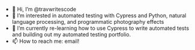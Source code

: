 - 👋 Hi, I’m @travwritescode
- 👀 I’m interested in automated testing with Cypress and Python, natural language processing, and programmatic photography effects
- 🌱 I’m currently re-learning how to use Cypress to write automated tests and building out my automated testing portfolio.
- 📫 How to reach me: email!

<!---
travwritescode/travwritescode is a ✨ special ✨ repository because its `README.md` (this file) appears on your GitHub profile.
You can click the Preview link to take a look at your changes.
- 💞️ I’m looking to collaborate on ...
--->
